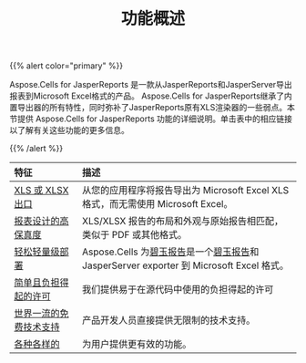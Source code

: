 ﻿---
title: 功能概述
type: docs
weight: 10
url: /zh/jasperreports/feature-overview/
---
{{% alert color="primary" %}}

Aspose.Cells for JasperReports 是一款从JasperReports和JasperServer导出报表到Microsoft Excel格式的产品。 Aspose.Cells for JasperReports继承了内置导出器的所有特性，同时弥补了JasperReports原有XLS渲染器的一些弱点。本节提供 Aspose.Cells for JasperReports 功能的详细说明。单击表中的相应链接以了解有关这些功能的更多信息。

{{% /alert %}}

|**特征** |**描述** |
|:- |:- |
|[XLS 或 XLSX 出口](/cells/zh/jasperreports/xls-or-xlsx-export/)|从您的应用程序将报告导出为 Microsoft Excel XLS 格式，而无需使用 Microsoft Excel。|
|[报表设计的高保真度](/cells/zh/jasperreports/high-fidelity-to-the-report-design/)|XLS/XLSX 报告的布局和外观与原始报告相匹配，类似于 PDF 或其他格式。|
|[轻松轻量级部署](/cells/zh/jasperreports/easy-and-lightweight-deployment/)| Aspose.Cells 为[碧玉报告](https://community.jaspersoft.com/project/jasperreports-library)是一个[碧玉报告](https://community.jaspersoft.com/project/jasperreports-library)和 JasperServer exporter 到 Microsoft Excel 格式。|
|[简单且负担得起的许可](/cells/zh/jasperreports/simple-and-affordable-licensing/)|我们提供易于在源代码中使用的负担得起的许可|
|[世界一流的免费技术支持](/cells/zh/jasperreports/world-class-free-technical-support/)|产品开发人员直接提供无限制的技术支持。|
|[各种各样的](/cells/zh/jasperreports/miscellaneous/)|为用户提供更有效的功能。|
